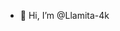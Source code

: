 - 👋 Hi, I’m @Llamita-4k

<!---
Llamita-4k/Llamita-4k is a ✨ special ✨ repository because its `README.md` (this file) appears on your GitHub profile.
You can click the Preview link to take a look at your changes.
--->
